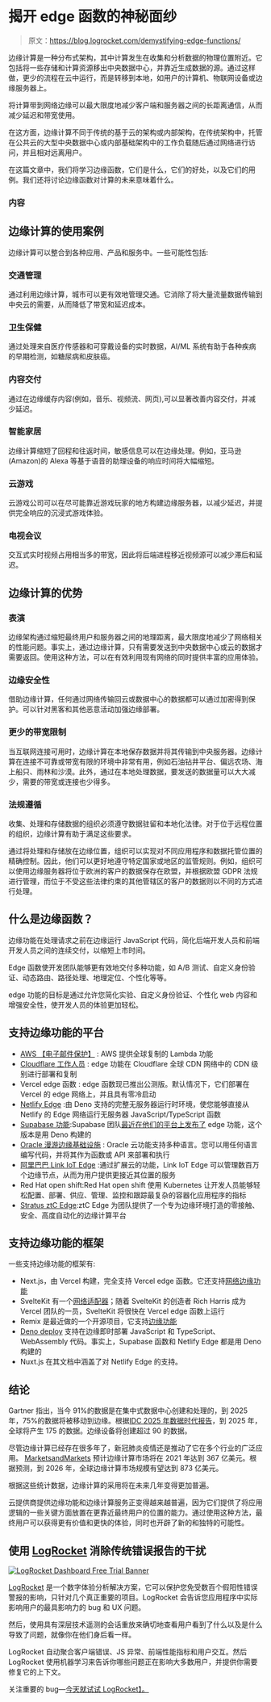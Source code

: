 # 揭开 edge 函数的神秘面纱

> 原文：<https://blog.logrocket.com/demystifying-edge-functions/>

边缘计算是一种分布式架构，其中计算发生在收集和分析数据的物理位置附近。它包括将一些存储和计算资源移出中央数据中心，并靠近生成数据的源。通过这样做，更少的流程在云中运行，而是转移到本地，如用户的计算机、物联网设备或边缘服务器上。

将计算带到网络边缘可以最大限度地减少客户端和服务器之间的长距离通信，从而减少延迟和带宽使用。

在这方面，边缘计算不同于传统的基于云的架构或内部架构，在传统架构中，托管在公共云的大型中央数据中心或内部基础架构中的工作负载随后通过网络进行访问，并且相对远离用户。

在这篇文章中，我们将学习边缘函数，它们是什么，它们的好处，以及它们的用例。我们还将讨论边缘函数对计算的未来意味着什么。

### 内容

## 边缘计算的使用案例

边缘计算可以整合到各种应用、产品和服务中。一些可能性包括:

### 交通管理

通过利用边缘计算，城市可以更有效地管理交通。它消除了将大量流量数据传输到中央云的需要，从而降低了带宽和延迟成本。

### 卫生保健

通过处理来自医疗传感器和可穿戴设备的实时数据，AI/ML 系统有助于各种疾病的早期检测，如糖尿病和皮肤癌。

### 内容交付

通过在边缘缓存内容(例如，音乐、视频流、网页),可以显著改善内容交付，并减少延迟。

### 智能家居

边缘计算缩短了回程和往返时间，敏感信息可以在边缘处理。例如，亚马逊(Amazon)的 Alexa 等基于语音的助理设备的响应时间将大幅缩短。

### 云游戏

云游戏公司可以在尽可能靠近游戏玩家的地方构建边缘服务器，以减少延迟，并提供完全响应的沉浸式游戏体验。

### 电视会议

交互式实时视频占用相当多的带宽，因此将后端进程移近视频源可以减少滞后和延迟。

## 边缘计算的优势

### 表演

边缘架构通过缩短最终用户和服务器之间的地理距离，最大限度地减少了网络相关的性能问题。事实上，通过边缘计算，只有需要发送到中央数据中心或云的数据才需要返回。使用这种方法，可以在有效利用现有网络的同时提供丰富的应用体验。

### 边缘安全性

借助边缘计算，任何通过网络传输回云或数据中心的数据都可以通过加密得到保护。可以针对黑客和其他恶意活动加强边缘部署。

### 更少的带宽限制

当互联网连接可用时，边缘计算在本地保存数据并将其传输到中央服务器。边缘计算在连接不可靠或带宽有限的环境中非常有用，例如石油钻井平台、偏远农场、海上船只、雨林和沙漠。此外，通过在本地处理数据，要发送的数据量可以大大减少，需要的带宽或连接也少得多。

### 法规遵循

收集、处理和存储数据的组织必须遵守数据驻留和本地化法律。对于位于远程位置的组织，边缘计算有助于满足这些要求。

通过将处理和存储放在边缘位置，组织可以实现对不同应用程序和数据托管位置的精确控制。因此，他们可以更好地遵守特定国家或地区的监管规则。例如，组织可以使用边缘服务器将位于欧洲的客户的数据保存在欧盟，并根据欧盟 GDPR 法规进行管理，而位于不受这些法律约束的其他管辖区的客户的数据则以不同的方式进行处理。

## 什么是边缘函数？

边缘功能在处理请求之前在边缘运行 JavaScript 代码，简化后端开发人员和前端开发人员之间的连续交付，以缩短上市时间。

Edge 函数使开发团队能够更有效地交付多种功能，如 A/B 测试、自定义身份验证、动态路由、路径处理、地理定位、个性化等等。

edge 功能的目标是通过允许您简化实验、自定义身份验证、个性化 web 内容和增强安全性，使开发人员的体验更加轻松。

## 支持边缘功能的平台

*   [AWS 【电子邮件保护】](https://aws.amazon.com/lambda/edge/) : AWS 提供全球复制的 Lambda 功能
*   [Cloudflare 工作人员](https://workers.cloudflare.com/) : edge 功能在 Cloudflare 全球 CDN 网络中的 CDN 级别进行部署和复制
*   Vercel edge 函数 : edge 函数现已推出公测版。默认情况下，它们部署在 Vercel 的 edge 网络上，并且具有零冷启动
*   [Netlify Edge](https://www.netlify.com/products/edge/) :由 Deno 支持的完整无服务器运行时环境，使您能够直接从 Netlify 的 Edge 网络运行无服务器 JavaScript/TypeScript 函数
*   [Supabase 功能](https://supabase.com/edge-functions):Supabase 团队[最近在他们的平台上发布了](https://supabase.com/blog/2022/03/31/supabase-edge-functions) edge 功能，这个版本是用 Deno 构建的
*   [Oracle 漫游边缘基础设施](https://www.oracle.com/cloud/roving-edge-infrastructure/) : Oracle 云功能支持多种语言。您可以用任何语言编写代码，并将其作为函数或 API 来部署和执行
*   [阿里巴巴 Link IoT Edge](https://www.alibabacloud.com/product/linkiotedge) :通过扩展云的功能，Link IoT Edge 可以管理数百万个边缘节点，从而为用户提供更接近其位置的服务
*   Red Hat open shift:Red Hat open shift 使用 Kubernetes 让开发人员能够轻松配置、部署、供应、管理、监控和跟踪最复杂的容器化应用程序的指标
*   [Stratus ztC Edge](https://www.stratus.com/solutions/platforms/ztc-edge/):ztC Edge 为团队提供了一个专为边缘环境打造的零接触、安全、高度自动化的边缘计算平台

## 支持边缘功能的框架

一些支持边缘功能的框架有:

*   Next.js，由 Vercel 构建，完全支持 Vercel edge 函数。它还支持[网络边缘功能](https://www.netlify.com/blog/next.js-middleware-on-netlify/)
*   SvelteKit 有一个[网络适配器](https://www.netlify.com/blog/sveltekit-with-netlify-edge-functions/)；随着 SvelteKit 的创造者 Rich Harris 成为 Vercel 团队的一员，SvelteKit 将很快在 Vercel edge 函数上运行
*   Remix 是最近做的一个开源项目，它支持[边缘功能](https://remix.run/blog/remix-and-the-edge)
*   [Deno deploy](https://deno.com/deploy) 支持在边缘即时部署 JavaScript 和 TypeScript、WebAssembly 代码。事实上，Supabase 函数和 Netlify Edge 都是用 Deno 构建的
*   Nuxt.js 在其文档中涵盖了对 Netlify Edge 的支持。

## 结论

Gartner 指出，当今 91%的数据是在集中式数据中心创建和处理的，到 2025 年，75%的数据将被移动到边缘。根据[IDC 2025 年数据时代报告](https://www.seagate.com/files/www-content/our-story/trends/files/idc-seagate-dataage-whitepaper.pdf)，到 2025 年，全球将产生 175 的数据。边缘设备将创建超过 90 的数据。

尽管边缘计算已经存在很多年了，新冠肺炎疫情还是推动了它在多个行业的广泛应用。 [MarketsandMarkets](https://www.marketsandmarkets.com/Market-Reports/edge-computing-market-133384090.html) 预计边缘计算市场将在 2021 年达到 367 亿美元。根据预测，到 2026 年，全球边缘计算市场规模有望达到 873 亿美元。

根据这些统计数据，边缘计算的采用将在未来几年变得更加普遍。

云提供商提供边缘功能和边缘计算服务正变得越来越普遍，因为它们提供了将应用逻辑的一些关键方面放置在更靠近最终用户的位置的能力。通过使用这种方法，最终用户可以获得更有价值和更快的体验，同时也开辟了新的和独特的可能性。

## 使用 [LogRocket](https://lp.logrocket.com/blg/signup) 消除传统错误报告的干扰

[![LogRocket Dashboard Free Trial Banner](img/d6f5a5dd739296c1dd7aab3d5e77eeb9.png)](https://lp.logrocket.com/blg/signup)

[LogRocket](https://lp.logrocket.com/blg/signup) 是一个数字体验分析解决方案，它可以保护您免受数百个假阳性错误警报的影响，只针对几个真正重要的项目。LogRocket 会告诉您应用程序中实际影响用户的最具影响力的 bug 和 UX 问题。

然后，使用具有深层技术遥测的会话重放来确切地查看用户看到了什么以及是什么导致了问题，就像你在他们身后看一样。

LogRocket 自动聚合客户端错误、JS 异常、前端性能指标和用户交互。然后 LogRocket 使用机器学习来告诉你哪些问题正在影响大多数用户，并提供你需要修复它的上下文。

关注重要的 bug—[今天就试试 LogRocket】。](https://lp.logrocket.com/blg/signup-issue-free)
